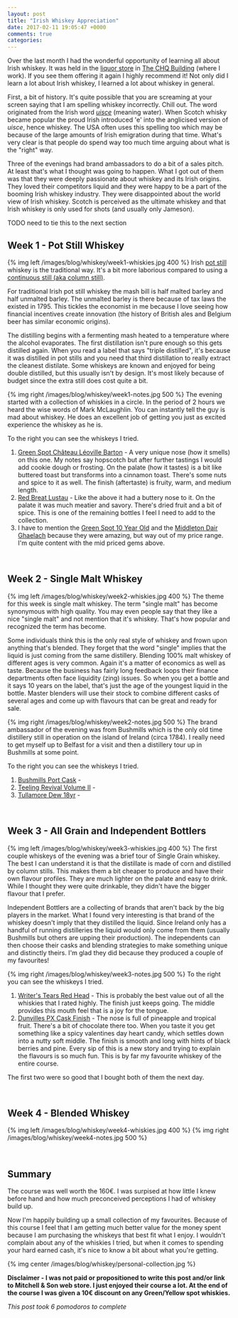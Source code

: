 ```yaml
---
layout: post
title: "Irish Whiskey Appreciation"
date: 2017-02-11 19:05:47 +0000
comments: true
categories:
---
```



Over the last month I had the wonderful opportunity of learning all about Irish whiskey. It was held in the
[liquor store][mitchell-and-son] in [The CHQ Building][the-chq] (where I work). If you see them offering it
again I highly recommend it! Not only did I learn a lot about Irish whiskey, I learned a lot about whiskey
in general.

[the-chq]: http://chq.ie/
[mitchell-and-son]: http://mitchellandson.com/

First, a bit of history. It's quite possible that you are screaming at your screen saying that I am spelling
whiskey incorrectly. Chill out. The word originated from the Irish word *[uisce][uisce]* (meaning water). When Scotch
whisky became popular the proud Irish introduced 'e' into the anglicised version of *uisce*, hence whiskey. The USA
often uses this spelling too which may be because of the large amounts of Irish emigration during that time. What's
very clear is that people do spend way too much time arguing about what is the "right" way.

[uisce]: https://en.wikipedia.org/wiki/Uisce_beatha

Three of the evenings had brand ambassadors to do a bit of a sales pitch. At least that's what I thought was going
to happen. What I got out of them was that they were deeply passionate about whiskey and its Irish origins. They
loved their competitors liquid and they were happy to be a part of the booming Irish whiskey industry. They were
disappointed about the world view of Irish whiskey. Scotch is perceived as the ultimate whiskey and that Irish whiskey
is only used for shots (and usually only Jameson).

TODO need to tie this to the next section

## Week 1 - Pot Still Whiskey

{% img left /images/blog/whiskey/week1-whiskies.jpg 400 %}
Irish [pot still][pot-still-wiki] whiskey is the traditional way. It's a bit more laborious compared to using a
[continuous still (aka column still)][column-still-wiki].

For traditional Irish pot still whiskey the mash bill is half malted barley and half unmalted barley. The unmalted
barley is there because of tax laws the existed in 1795. This tickles the economist in me because I love seeing how
financial incentives create innovation (the history of British ales and Belgium beer has similar economic origins).

The distilling begins with a fermenting mash heated to a temperature where the alcohol evaporates. The first
distillation isn't pure enough so this gets distilled again. When you read a label that says "triple distilled", it's
because it was distilled in pot stills and you need that third distillation to really extract the cleanest
distilate. Some whiskeys are known and enjoyed for being double distilled, but this usually isn't by design. It's
most likely because of budget since the extra still does cost quite a bit.

[pot-still-wiki]: https://en.wikipedia.org/wiki/Pot_still
[column-still-wiki]: https://en.wikipedia.org/wiki/Column_still

{% img right /images/blog/whiskey/week1-notes.jpg 500 %}
The evening started with a collection of whiskies in a circle. In the period of 2 hours we heard the wise words
of Mark McLaughlin. You can instantly tell the guy is mad about whiskey. He does an excellent job of getting you just
as excited experience the whiskey as he is.

To the right you can see the whiskeys I tried.

1. [Green Spot Château Léoville Barton][green-spot-barton] - A very unique nose (how it smells) on this one. My notes
   say hopscotch but after further tastings I would add cookie dough or frosting. On the palate (how it tastes) is a bit
   like buttered toast but transforms into a cinnamon toast. There's some nuts and spice to it as well. The finish
   (aftertaste) is fruity, warm, and medium length.
2. [Red Breat Lustau][red-breast-lustau] - Like the above it had a buttery nose to it. On the palate it was much meatier
   and savory. There's dried fruit and a bit of spice. This is one of the remaining bottles I feel I need to add to the
   collection.
3. I have to mention the [Green Spot 10 Year Old][green-spot-10yr] and the [Middleton Dair Ghaelach][middleton-dair]
   because they were amazing, but way out of my price range. I'm quite content with the mid priced gems above.

[green-spot-barton]: http://mitchellandson.com/spirits/spirits-category/whiskey/green-spot-chateau-leoville-barton.html
[red-breast-lustau]: http://mitchellandson.com/redbreast-sherry-finish-lustau-edition.html
[green-spot-10yr]: http://mitchellandson.com/spirits/spirits-category/green-yellow-spot/green-spot-whiskey-10-year-old.html
[middleton-dair]: http://mitchellandson.com/spirits/spirits-category/midleton-dair-ghaelach-irish-oak-tree-3.html

<br style="clear: both;" />

## Week 2 - Single Malt Whiskey

{% img left /images/blog/whiskey/week2-whiskies.jpg 400 %}
The theme for this week is single malt whiskey. The term "single malt" has become synonymous with high quality. You may
even people say that they like a nice "single malt" and not mention that it's whiskey. That's how popular and recognized
the term has become.

Some individuals think this is the only real style of whiskey and frown upon anything that's blended. They forget that
the word "single" implies that the liquid is just coming from the same distillery. Blending 100% malt whiskey of
different ages is very common. Again it's a matter of economics as well as taste. Because the business has fairly long
feedback loops their finance departments often face liquidity (zing) issues. So when you get a bottle and it says 10
years on the label, that's just the age of the youngest liquid in the bottle. Master blenders will use their stock to
combine different casks of several ages and come up with flavours that can be great and ready for sale.

{% img right /images/blog/whiskey/week2-notes.jpg 500 %}
The brand ambassador of the evening was from Bushmills which is the only old time distillery still in operation on the
island of Ireland (circa 1784). I really need to get myself up to Belfast for a visit and then a distillery tour up in
Bushmills at some point.

To the right you can see the whiskeys I tried.

1. [Bushmills Port Cask][bushmills-port-cask] -
2. [Teeling Revival Volume II][teeling-revival] -
3. [Tullamore Dew 18yr][tullamore-dew-18yr] -

[bushmills-port-cask]: hello
[teeling-revival]: http://mitchellandson.com/spirits/spirits-category/whiskey/teeling-revival-volume-ii-13-year-old.html
[tullamore-dew-18yr]: hello

<br style="clear: both;" />

## Week 3 - All Grain and Independent Bottlers

{% img left /images/blog/whiskey/week3-whiskies.jpg 400 %}
The first couple whiskeys of the evening was a brief tour of Single Grain whiskey. The best I can understand it is that
the distillate is made of corn and distilled by column stills. This makes them a bit cheaper to produce and have their
own flavour profiles. They are much lighter on the palate and easy to drink. While I thought they were quite drinkable,
they didn't have the bigger flavour that I prefer.

Independent Bottlers are a collecting of brands that aren't back by the big players in the market. What I found very
interesting is that brand of the whiskey doesn't imply that they distilled the liquid. Since Ireland only has a handful
of running distilleries the liquid would only come from them (usually Bushmills but others are upping their production).
The independents can then choose their casks and blending strategies to make something unique and distinctly theirs. I'm
glad they did because they produced a couple of my favourites!

{% img right /images/blog/whiskey/week3-notes.jpg 500 %}
To the right you can see the whiskeys I tried.

1. [Writer's Tears Red Head][writers-tears] - This is probably the best value out of all the whiskies that I rated
   highly. The finish just keeps going. The middle provides this mouth feel that is a joy for the tongue.
2. [Dunvilles PX Cask Finish][dunvilles-px] - The nose is full of pineapple and tropical fruit. There's a bit of
   chocolate there too. When you taste it you get something like a spicy valentines day heart candy, which settles down
   into a nutty soft middle. The finish is smooth and long with hints of black berries and pine. Every sip of this is a
   new story and trying to explain the flavours is so much fun. This is by far my favourite whiskey of the entire
   course.

The first two were so good that I bought both of them the next day.

[writers-tears]: http://mitchellandson.com/writer-s-tears-red-head.html
[dunvilles-px]: http://mitchellandson.com/spirits/dunville-s-10yo-px-finish.html

<br style="clear: both;" />

## Week 4 - Blended Whiskey

{% img left /images/blog/whiskey/week4-whiskies.jpg 400 %}
{% img right /images/blog/whiskey/week4-notes.jpg 500 %}

<br style="clear: both;" />

## Summary

The course was well worth the 160€. I was surpised at how little I knew before hand and how much preconceived
perceptions I had of whiskey build up.

Now I'm happily building up a small collection of my favourites. Because of this course I feel that I am getting
much better value for the money spent because I am purchasing the whiskeys that best fit what I enjoy. I wouldn't
complain about any of the whiskies I tried, but when it comes to spending your hard earned cash, it's nice to know
a bit about what you're getting.

{% img center /images/blog/whiskey/personal-collection.jpg %}


**Disclaimer - I was not paid or propositioned to write this post and/or link to Mitchell & Son web store. I just
enjoyed their course a lot. At the end of the course I was given a 10€ discount on any Green/Yellow spot whiskies.**

*This post took 6 pomodoros to complete*
